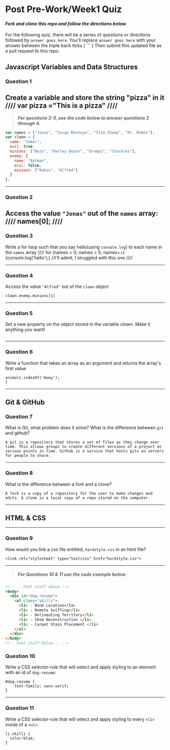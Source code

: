 # Post Pre-Work/Week1 Quiz

#### ***Fork and clone this repo and follow the directions below.***

For the following quiz, there will be a series of questions or directions followed by `answer goes here`. You'll replace `answer goes here` with your answer between the triple back ticks ( \`\`\` ) Then submit this updated file as a pull request to this repo.

## Javascript Variables and Data Structures

### Question 1

Create a variable and store the string "pizza" in it
////
var pizza ="This is a pizza"
////
---

>  ***For questions 2-5, use the code below to answer questions 2 through 4.***

```js
var names = ["Jonas", "Inigo Montoya", "Slim Shady", "Mr. Robot"];
var clown = {
  name: "Joker",
  evil: true,
  minions: ["Bozo", "Harley Quinn", "Grumpy", "Chuckles"],
  enemy: {
    name: "Batman",
    evil: false,
    minions: ["Robin", "Alfred"]  
  }
};
```

---

### Question 2

Access the value `"Jonas"` out of the `names` array:
////
names[0];
////
---
### Question 3

Write a for loop such that you say hello(using `console.log`) to each name in the `names` array
////
for (names = 0; names < 5; names++) {console.log('hello');} //I'll admit, I struggled with this one
////

---


### Question 4

Access the value `"Alfred"` out of the `clown` object
```
clown.enemy.minions[1]
```
---
### Question 5

Set a new property on the object stored in the variable clown. Make it anything you want!

```clown.minions = 'Pennywise';
```

---
### Question 6
Write a function that takes an array as an argument and returns the array's first value

```var DuckTales = ['Huey', 'Dewie', 'Louie'];
animals.indexOf('Huey');
}
```
---

## Git & GitHub

### Question 7

What is Git, what problem does it solve? What is the difference between `git` and github?

```
A git is a repository that stores a set of files as they change over time. This allows groups to create different versions of a project at various points in time. Github is a service that hosts gits on servers for people to share.

```

---

### Question 8

What is the difference between a fork and a clone?

```
A fork is a copy of a repository for the user to make changes and edits. A clone is a local copy of a repo stored on the computer.

```

---

## HTML & CSS

---

### Question 9

How would you link a css file entitled, `hardstyle.css` in an html file?

```
<link rel="stylesheet" type="text/css" href="hardstyle.css">
```

---

> ##### For Questions 10 & 11 use the code example below:

```HTML
<!-- ...html stuff above -->
<body>
  <div id="dog-resume">
    <ul class="skillz">
      <li> - Bone Location</li>
      <li> - Remote Sniffing</li>
      <li> - Delineating Territory</li>
      <li> - Shoe Deconstruction </li>
      <li> - Carpet Stain Placement </li>
    </ul>
  </div>
</body>
<!-- html stuff below... -->
```

### Question 10

Write a CSS selector-rule that will select and apply styling to an element with an id of `dog-resume`:


```
#dog-resume {
    font-family: sans-serif;
}
```

---

### Question 11

Write a CSS selector-rule that will select and apply styling to every `<li>` inside of a `<ul>`:

```
li.skillz {
  color:blue;
}
```
